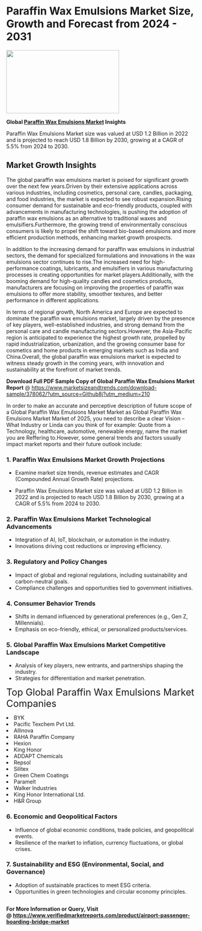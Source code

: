 <H1>Paraffin Wax Emulsions Market Size, Growth and Forecast from 2024 - 2031</H1><img class="aligncenter size-medium wp-image-584254" src="https://thirdeyenews.in/wp-content/uploads/2024/09/Global-Market-Research-300x168.jpeg" alt="" width="300" height="168" /><p><strong>Global&nbsp;<a href="https://www.marketsizeandtrends.com/download-sample/378062/?utm_source=Github8j?utm_medium=210">Paraffin Wax Emulsions Market</a> Insights</strong></p><p>Paraffin Wax Emulsions Market size was valued at USD 1.2 Billion in 2022 and is projected to reach USD 1.8 Billion by 2030, growing at a CAGR of 5.5% from 2024 to 2030.</p><p><h2>Market Growth Insights</h2> <p>The global paraffin wax emulsions market is poised for significant growth over the next few years.Driven by their extensive applications across various industries, including cosmetics, personal care, candles, packaging, and food industries, the market is expected to see robust expansion.Rising consumer demand for sustainable and eco-friendly products, coupled with advancements in manufacturing technologies, is pushing the adoption of paraffin wax emulsions as an alternative to traditional waxes and emulsifiers.Furthermore, the growing trend of environmentally conscious consumers is likely to propel the shift toward bio-based emulsions and more efficient production methods, enhancing market growth prospects.</p> <p>In addition to the increasing demand for paraffin wax emulsions in industrial sectors, the demand for specialized formulations and innovations in the wax emulsions sector continues to rise.The increased need for high-performance coatings, lubricants, and emulsifiers in various manufacturing processes is creating opportunities for market players.Additionally, with the booming demand for high-quality candles and cosmetics products, manufacturers are focusing on improving the properties of paraffin wax emulsions to offer more stability, smoother textures, and better performance in different applications.</p> <p>In terms of regional growth, North America and Europe are expected to dominate the paraffin wax emulsions market, largely driven by the presence of key players, well-established industries, and strong demand from the personal care and candle manufacturing sectors.However, the Asia-Pacific region is anticipated to experience the highest growth rate, propelled by rapid industrialization, urbanization, and the growing consumer base for cosmetics and home products in emerging markets such as India and China.Overall, the global paraffin wax emulsions market is expected to witness steady growth in the coming years, with innovation and sustainability at the forefront of market trends.</p> <p><span class=""><strong>Download Full PDF Sample Copy of Global Paraffin Wax Emulsions Market Report</strong> @ <a href="https://www.marketsizeandtrends.com/download-sample/378062/?utm_source=Github8j?utm_medium=210" target="_blank">https://www.marketsizeandtrends.com/download-sample/378062/?utm_source=Github8j?utm_medium=210</a></span></p><p>In order to make an accurate and perceptive description of future scope of a Global&nbsp;Paraffin Wax Emulsions Market Market as Global&nbsp;Paraffin Wax Emulsions Market Market of 2025, you need to describe a clear Vision &ndash; What Industry or Linda can you think of for example: Quote from a Technology, healthcare, automotive, renewable energy, name the market you are Reffering to.However, some general trends and factors usually impact market reports and their future outlook include:</p><h3>1.&nbsp;<strong>Paraffin Wax Emulsions Market Growth Projections</strong></h3><ul><li>Examine market size trends, revenue estimates and CAGR (Compounded Annual Growth Rate) projections.</li><li><p>Paraffin Wax Emulsions Market size was valued at USD 1.2 Billion in 2022 and is projected to reach USD 1.8 Billion by 2030, growing at a CAGR of 5.5% from 2024 to 2030.</p></li></ul><h3>2.&nbsp;<strong>Paraffin Wax Emulsions Market Technological Advancements</strong></h3><ul><li>Integration of AI, IoT, blockchain, or automation in the industry.</li><li>Innovations driving cost reductions or improving efficiency.</li></ul><h3>3.&nbsp;<strong>Regulatory and Policy Changes</strong></h3><ul><li>Impact of global and regional regulations, including sustainability and carbon-neutral goals.</li><li>Compliance challenges and opportunities tied to government initiatives.</li></ul><h3>4.&nbsp;<strong>Consumer Behavior Trends</strong></h3><ul><li>Shifts in demand influenced by generational preferences (e.g., Gen Z, Millennials).</li><li>Emphasis on eco-friendly, ethical, or personalized products/services.</li></ul><h3>5.&nbsp;<strong>Global Paraffin Wax Emulsions Market Competitive Landscape</strong></h3><ul><li>Analysis of key players, new entrants, and partnerships shaping the industry.</li><li>Strategies for differentiation and market penetration.</li></ul><p data-pm-slice="1 1 []"><span style="color: inherit; font-family: inherit; font-size: 25px;">Top Global Paraffin Wax Emulsions Market Companies</span></p><div class="" data-test-id=""><p><li>BYK</li><li> Pacific Texchem Pvt Ltd.</li><li> Allinova</li><li> RAHA Paraffin Company</li><li> Hexion</li><li> King Honor</li><li> ADDAPT Chemicals</li><li> Repsol</li><li> Silitex</li><li> Green Chem Coatings</li><li> Paramelt</li><li> Walker Industries</li><li> King Honor International Ltd.</li><li> H&R Group</li></p></div><h3>6.&nbsp;<strong>Economic and Geopolitical Factors</strong></h3><ul><li>Influence of global economic conditions, trade policies, and geopolitical events.</li><li>Resilience of the market to inflation, currency fluctuations, or global crises.</li></ul><h3>7.&nbsp;<strong>Sustainability and ESG (Environmental, Social, and Governance)</strong></h3><ul><li>Adoption of sustainable practices to meet ESG criteria.</li><li>Opportunities in green technologies and circular economy principles.</li></ul><h2><strong style="font-size: 14px;">For More Information or Query, Visit @&nbsp;</strong><a style="background-color: #ffffff; font-size: 14px;" href="https://www.marketsizeandtrends.com/report/paraffin-wax-emulsions-market/" target="_blank">https://www.verifiedmarketreports.com/product/airport-passenger-boarding-bridge-market</a></h2>